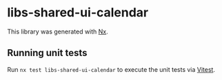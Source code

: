 # libs-shared-ui-calendar

This library was generated with [Nx](https://nx.dev).

## Running unit tests

Run `nx test libs-shared-ui-calendar` to execute the unit tests via [Vitest](https://vitest.dev/).
